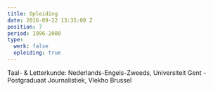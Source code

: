 ```yaml
---
title: Opleiding
date: 2016-09-22 13:35:00 Z
position: 7
period: 1996-2000
type:
  werk: false
  opleiding: true
---
```


Taal- & Letterkunde: Nederlands-Engels-Zweeds, Universiteit Gent - Postgraduaat Journalistiek, Vlekho Brussel